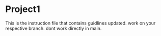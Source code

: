 # Project1
This is the instruction file that contains guidlines updated.
work on your respective branch.
dont work directly in main.
